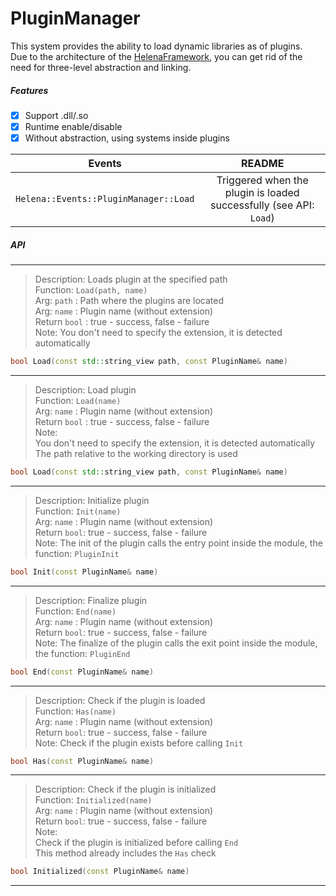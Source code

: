 # PluginManager
This system provides the ability to load dynamic libraries as of plugins.  
Due to the architecture of the [HelenaFramework](https://github.com/NIKEA-SOFT/HelenaFramework), you can get rid of the need for three-level abstraction and linking.  

##### Features
- [x] Support .dll/.so
- [x] Runtime enable/disable
- [x] Without abstraction, using systems inside plugins  

| Events | README |
| :------: | :------: |
| `Helena::Events::PluginManager::Load` | Triggered when the plugin is loaded successfully (see API: `Load`) |  

##### API
---
> Description: Loads plugin at the specified path  
> Function: `Load(path, name)`  
> Arg: `path` : Path where the plugins are located  
> Arg: `name` : Plugin name (without extension)  
> Return `bool` : true - success, false - failure  
> Note: You don't need to specify the extension, it is detected automatically  
```C++
bool Load(const std::string_view path, const PluginName& name)
```
---
> Description: Load plugin  
> Function: `Load(name)`  
> Arg: `name` : Plugin name (without extension)  
> Return `bool` : true - success, false - failure  
> Note:  
> You don't need to specify the extension, it is detected automatically  
> The path relative to the working directory is used  
```C++
bool Load(const std::string_view path, const PluginName& name)
```
---
> Description: Initialize plugin  
> Function: `Init(name)`  
> Arg: `name` : Plugin name (without extension)  
> Return `bool`: true - success, false - failure  
> Note: The init of the plugin calls the entry point inside the module, the function: `PluginInit`  
```C++
bool Init(const PluginName& name)
```
---
> Description: Finalize plugin  
> Function: `End(name)`  
> Arg: `name` : Plugin name (without extension)  
> Return `bool`: true - success, false - failure  
> Note: The finalize of the plugin calls the exit point inside the module, the function: `PluginEnd`  
```C++
bool End(const PluginName& name)
```
---
> Description: Check if the plugin is loaded  
> Function: `Has(name)`  
> Arg: `name` : Plugin name (without extension)  
> Return `bool`: true - success, false - failure  
> Note: Check if the plugin exists before calling `Init`  
```C++
bool Has(const PluginName& name)
```
---
> Description: Check if the plugin is initialized  
> Function: `Initialized(name)`  
> Arg: `name` : Plugin name (without extension)  
> Return `bool`: true - success, false - failure  
> Note:  
> Check if the plugin is initialized before calling `End`  
> This method already includes the `Has` check  
```C++
bool Initialized(const PluginName& name)
```
---  

